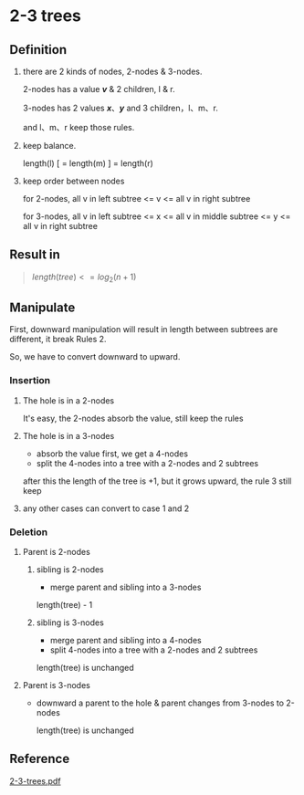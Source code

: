 # 2-3 trees


## Definition

1. there are 2 kinds of nodes, 2-nodes & 3-nodes.

    2-nodes has a value ***v*** & 2 children, l & r.

    3-nodes has 2 values ***x***、***y*** and 3 children，l、m、r.

    and l、m、r keep those rules.

2. keep balance.

    length(l) [ = length(m) ] = length(r)

3. keep order between nodes

    for 2-nodes, all v in left subtree <= v <= all v in right subtree

    for 3-nodes, all v in left subtree <= x <= all v in middle subtree <= y <= all v in right subtree


## Result in

> $length(tree) <= log_2(n + 1)$


## Manipulate

First, downward manipulation will result in length between subtrees are different, it break Rules 2.

So, we have to convert downward to upward.


### Insertion

1. The hole is in a 2-nodes

    It's easy, the 2-nodes absorb the value,  still keep the rules


2. The hole is in a 3-nodes

    - absorb the value first, we get a 4-nodes
    - split the 4-nodes into a tree with a 2-nodes and 2 subtrees

    after this the length of the tree is +1, but it grows upward, the rule 3 still keep


3. any other cases can convert to case 1 and 2



### Deletion


1. Parent is 2-nodes

    1. sibling is 2-nodes

        - merge parent and sibling into a 3-nodes

        length(tree) - 1

    2. sibling is 3-nodes

        - merge parent and sibling into a 4-nodes
        - split 4-nodes into a tree with a 2-nodes and 2 subtrees

        length(tree) is unchanged


2. Parent is 3-nodes


    - downward a parent to the hole & parent changes from 3-nodes to 2-nodes

        length(tree) is unchanged



## Reference

[2-3-trees.pdf](https://www.cs.princeton.edu/~dpw/courses/cos326-12/ass/2-3-trees.pdf)
